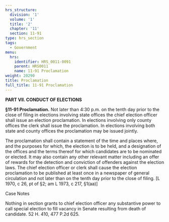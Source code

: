 ```yaml
---
hrs_structure:
  division: '1'
  volume: '1'
  title: '2'
  chapter: '11'
  section: 11-91
type: hrs_section
tags:
  - Government
menu:
  hrs:
    identifier: HRS_0011-0091
    parent: HRS0011
    name: 11-91 Proclamation
weight: 20290
title: Proclamation
full_title: 11-91 Proclamation
---
```

**PART VII. CONDUCT OF ELECTIONS**

**§11-91 Proclamation.** Not later than 4:30 p.m. on the tenth day prior to the close of filing in elections involving state offices the chief election officer shall issue an election proclamation. In elections involving only county offices the clerk shall issue the proclamation. In elections involving both state and county offices the proclamation may be issued jointly.

The proclamation shall contain a statement of the time and places where, and the purposes for which, the election is to be held, and a designation of the offices and the terms thereof for which candidates are to be nominated or elected. It may also contain any other relevant matter including an offer of rewards for the detection and conviction of offenders against the election laws. The chief election officer or clerk shall cause the election proclamation to be published at least once in a newspaper of general circulation and not later than on the tenth day prior to the close of filing. [L 1970, c 26, pt of §2; am L 1973, c 217, §1(aa)]

Case Notes

Nothing in section grants to chief election officer any substantive power to call special election to fill vacancy in Senate resulting from death of candidate. 52 H. 410, 477 P.2d 625.
